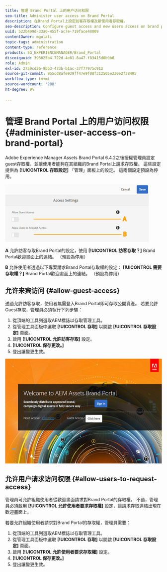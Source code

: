 ```yaml
---
title: 管理 Brand Portal 上的用户访问权限
seo-title: Administer user access on Brand Portal
description: 在Brand Portal上設定訪客存取權及新使用者存取權。
seo-description: Configure guest access and new users access on brand portal.
uuid: 522b499d-33a0-455f-ac7e-719face48009
contentOwner: mgulati
topic-tags: administration
content-type: reference
products: SG_EXPERIENCEMANAGER/Brand_Portal
discoiquuid: 393025b4-722d-4e81-8a47-f83415d0b9b6
role: Admin
exl-id: 27a9cd26-9bb3-473b-b1ac-37f77975c912
source-git-commit: 955cd8afe939ff47e9f08f312505e230e2f38495
workflow-type: tm+mt
source-wordcount: '288'
ht-degree: 9%

---
```


# 管理 Brand Portal 上的用户访问权限 {#administer-user-access-on-brand-portal}

Adobe Experience Manager Assets Brand Portal 6.4.2之後授權管理員設定guest存取權，並讓使用者能夠在其組織的Brand Portal上請求存取權。 這些設定提供為 **[!UICONTROL 存取設定]** 「管理」面板上的設定。 這兩個設定預設為停用。

![](assets/access-configs.png)

**A**   允許訪客存取Brand Portal的設定，使用 **[!UICONTROL 訪客存取？]** Brand Portal歡迎畫面上的連結。 （預設為停用）

**B**   允許使用者透過以下專案請求Brand Portal存取權的設定： **[!UICONTROL 需要存取權？]** Brand Portal歡迎畫面上的連結。 （預設為停用）

## 允许来宾访问 {#allow-guest-access}

透過允許訪客存取，使用者無需登入Brand Portal即可存取公開資產。
若要允許Guest存取，管理員必須執行下列步驟：

1. 從頂端的工具列選取AEM標誌以存取管理工具。
1. 從管理工具面板中選取 **[!UICONTROL 存取]** 以開啟 **[!UICONTROL 存取設定]** 頁面。
1. 啟用 **[!UICONTROL 允許訪客存取]** 設定。
1. **[!UICONTROL 保存更改。]**
1. 登出讓變更生效。

![](assets/bp-welcome-screen.png)

## 允许用户请求访问权限 {#allow-users-to-request-access}

管理員可允許組織使用者從歡迎畫面請求對Brand Portal的存取權。 不過，管理員必須啟用 **[!UICONTROL 允許使用者要求存取權]** 設定，讓請求存取連結出現在歡迎畫面上。

若要允許組織使用者請求對Brand Portal的存取權，管理員需要：

1. 從頂端的工具列選取AEM標誌以存取管理工具。
1. 從管理工具面板中選取 **[!UICONTROL 存取]** 以開啟 **[!UICONTROL 存取設定]** 頁面。
1. 啟用 **[!UICONTROL 允許使用者要求存取權]** 設定。
1. **[!UICONTROL 保存更改。]**
1. 登出讓變更生效。
